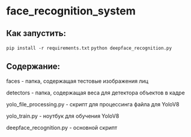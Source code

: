# face_recognition_system
## Как запустить:
`
pip install -r requirements.txt
`
`
python deepface_recognition.py
`
## Содержание:
faces - папка, содержащая тестовые изображения лиц

detectors - папка, содержащая веса для детектора объектов в кадре

yolo_file_processing.py - скрипт для процессинга файла для YoloV8

yolo_train.py - ноутбук для обучения YoloV8

deepface_recognition.py - основной скрипт

